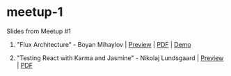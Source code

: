 # meetup-1
Slides from Meetup #1

1. "Flux Architecture" - Boyan Mihaylov | [Preview](https://github.com/copenhagenreact/meetup-1/blob/master/Flux%20architecture.pdf) |  [PDF](https://github.com/copenhagenreact/meetup-1/raw/master/Flux%20architecture.pdf) | [Demo](https://github.com/boyanin/Flux-Phone-Book)

1. "Testing React with Karma and Jasmine" - Nikolaj Lundsgaard | [Preview](https://github.com/copenhagenreact/meetup-1/blob/master/Testing%20react.pdf) |  [PDF](https://github.com/copenhagenreact/meetup-1/raw/master/Testing%20react.pdf)
